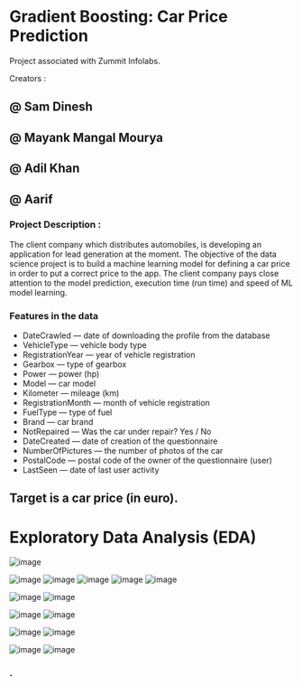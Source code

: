 # Gradient Boosting: Car Price Prediction
Project associated with Zummit Infolabs.

Creators :
## @ Sam Dinesh
## @ Mayank Mangal Mourya
## @ Adil Khan
## @ Aarif

### Project Description :
The client company which distributes automobiles, is developing an application for lead generation at the moment. The objective of the data science project is to build a machine learning model for defining a car price in order to put a correct price to the app. The client company pays close attention to the model prediction, execution time (run time) and speed of ML model learning.
### Features in the data
* DateCrawled — date of downloading the profile from the database
* VehicleType — vehicle body type
* RegistrationYear — year of vehicle registration
* Gearbox — type of gearbox
* Power — power (hp)
* Model — car model
* Kilometer — mileage (km)
* RegistrationMonth — month of vehicle registration
* FuelType — type of fuel
* Brand — car brand
* NotRepaired — Was the car under repair? Yes / No
* DateCreated — date of creation of the questionnaire
* NumberOfPictures — the number of photos of the car
* PostalCode — postal code of the owner of the questionnaire (user)
* LastSeen — date of last user activity

## Target is a car price (in euro).

# Exploratory Data Analysis (EDA)

![image](https://user-images.githubusercontent.com/115020322/215778450-92c06fc1-e04f-47d3-85bb-10f74c808317.png)

![image](https://user-images.githubusercontent.com/115020322/215778822-69729c64-85d9-42d9-92aa-4c5bbb92e659.png)
![image](https://user-images.githubusercontent.com/115020322/215779056-7077becb-bf90-432c-b13d-8e7aef496db1.png)
![image](https://user-images.githubusercontent.com/115020322/215779173-490ad5eb-b4c1-4198-b992-a57de3230f5d.png)
![image](https://user-images.githubusercontent.com/115020322/215779268-5c81ae27-e54d-478c-a9ae-52ec45b3b657.png)
![image](https://user-images.githubusercontent.com/115020322/215779335-a413416c-2512-4405-913f-a171f1096a0b.png)

![image](https://user-images.githubusercontent.com/115020322/215779453-3930a5a0-c3bf-462a-80ca-71f64f0d4df7.png)
![image](https://user-images.githubusercontent.com/115020322/215779566-779bc34c-e5bf-44f4-9853-21c7de9747a4.png)

![image](https://user-images.githubusercontent.com/115020322/215779624-bc960fc6-0dd0-4cdb-9ea5-8846f13e913c.png)
![image](https://user-images.githubusercontent.com/115020322/215779741-9288a543-ff93-4108-85d9-0c5fff253e9f.png)

![image](https://user-images.githubusercontent.com/115020322/215779841-12491284-478b-4f4b-ad3d-66f4ca80c445.png)
![image](https://user-images.githubusercontent.com/115020322/215779982-c5aa9e89-fa8f-4007-be18-ebeb158de529.png)

![image](https://user-images.githubusercontent.com/115020322/215780283-05edb85d-cc90-4ee1-bb08-f9a7cd9380c0.png)
![image](https://user-images.githubusercontent.com/115020322/215780388-a506c48d-5d4d-4ec3-838f-ed83ea9472e3.png)
### .
